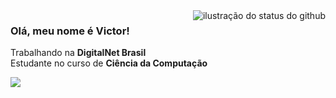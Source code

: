 <img align='right' src="https://github-readme-stats.vercel.app/api?username=Victor-Bianchi&show_icons=false&theme=merko&border_color=000000" alt="ilustração do status do github">

<h3>Olá, meu nome é Victor!</h3>
<p>Trabalhando na <strong>DigitalNet Brasil</strong><br/> Estudante no curso de <strong>Ciência da Computação</strong></p>
<a href="mailto:vcnbianchi@outlook.com"><img src="https://img.shields.io/badge/Microsoft_Outlook-0078D4?style=for-the-badge&logo=microsoft-outlook&logoColor=white"></a>
